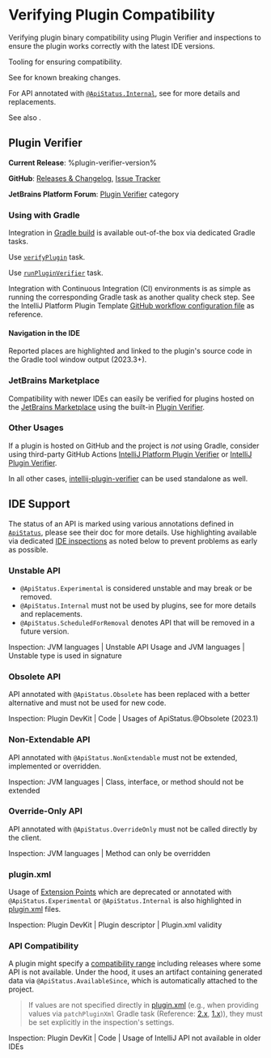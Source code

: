 <!-- Copyright 2000-2025 JetBrains s.r.o. and contributors. Use of this source code is governed by the Apache 2.0 license. -->

# Verifying Plugin Compatibility

<web-summary>
Verifying plugin binary compatibility using Plugin Verifier and inspections to ensure the plugin works correctly with the latest IDE versions.
</web-summary>

<link-summary>Tooling for ensuring compatibility.</link-summary>

See [](api_changes_list.md) for known breaking changes.

For API annotated with [`@ApiStatus.Internal`](%gh-java-annotations%/common/src/main/java/org/jetbrains/annotations/ApiStatus.java), see [](api_internal.md) for more details and replacements.

See also [](build_number_ranges.md#multipleIDEVersions).

## Plugin Verifier

<tldr id="tldr">

**Current Release**: %plugin-verifier-version%

**GitHub**: [Releases & Changelog](https://github.com/JetBrains/intellij-plugin-verifier/releases), [Issue Tracker](https://youtrack.jetbrains.com/issues/MP?q=%23%7BPlugin%20Verifier%7D%20)

**JetBrains Platform Forum**: [Plugin Verifier](https://platform.jetbrains.com/c/intellij-platform/plugin-verifier/7) category

</tldr>

### Using with Gradle

Integration in [Gradle build](creating_plugin_project.md) is available out-of-the box via dedicated Gradle tasks.

<tabs>
<tab title="IntelliJ Platform Gradle Plugin (2.x)">

Use [`verifyPlugin`](tools_intellij_platform_gradle_plugin_tasks.md#verifyPlugin) task.

</tab>
<tab title="Gradle IntelliJ Plugin (1.x)">

Use [`runPluginVerifier`](tools_gradle_intellij_plugin.md#tasks-runpluginverifier) task.

</tab>
</tabs>

Integration with Continuous Integration (CI) environments is as simple as running the corresponding Gradle task as another quality check step.
See the IntelliJ Platform Plugin Template [GitHub workflow configuration file](https://github.com/JetBrains/intellij-platform-plugin-template/blob/main/.github/workflows/build.yml) as reference.

#### Navigation in the IDE

Reported places are highlighted and linked to the plugin's source code in the <control>Gradle</control> tool window output (2023.3+).

### JetBrains Marketplace

Compatibility with newer IDEs can easily be verified for plugins hosted on the [JetBrains Marketplace](https://plugins.jetbrains.com) using the built-in [Plugin Verifier](https://blog.jetbrains.com/platform/2018/07/plugins-repository-now-integrates-with-the-plugin-verification-tool/).

### Other Usages

If a plugin is hosted on GitHub and the project is _not_ using Gradle, consider using third-party GitHub Actions [IntelliJ Platform Plugin Verifier](https://github.com/marketplace/actions/intellij-platform-plugin-verifier) or [IntelliJ Plugin Verifier](https://github.com/marketplace/actions/intellij-plugin-verifier).

In all other cases, [intellij-plugin-verifier](https://github.com/JetBrains/intellij-plugin-verifier) can be used standalone as well.

## IDE Support

The status of an API is marked using various annotations defined in [`ApiStatus`](%gh-java-annotations%/common/src/main/java/org/jetbrains/annotations/ApiStatus.java), please see their doc for more details.
Use highlighting available via dedicated [IDE inspections](https://www.jetbrains.com/help/idea/code-inspection.html) as noted below to prevent problems as early as possible.

### Unstable API

- `@ApiStatus.Experimental` is considered unstable and may break or be removed.
- `@ApiStatus.Internal` must not be used by plugins, see [](api_internal.md) for more details and replacements.
- `@ApiStatus.ScheduledForRemoval` denotes API that will be removed in a future version.

Inspection: <control>JVM languages | Unstable API Usage</control> and <control>JVM languages | Unstable type is used in signature</control>

### Obsolete API

API annotated with `@ApiStatus.Obsolete` has been replaced with a better alternative and must not be used for new code.

Inspection: <control>Plugin DevKit | Code | Usages of ApiStatus.@Obsolete</control> (2023.1)

### Non-Extendable API

API annotated with `@ApiStatus.NonExtendable` must not be extended, implemented or overridden.

Inspection: <control>JVM languages | Class, interface, or method should not be extended</control>

### Override-Only API

API annotated with `@ApiStatus.OverrideOnly` must not be called directly by the client.

Inspection: <control>JVM languages | Method can only be overridden</control>

### plugin.xml

Usage of [Extension Points](plugin_extensions.md) which are deprecated or annotated with `@ApiStatus.Experimental` or `@ApiStatus.Internal` is also highlighted in <path>[plugin.xml](plugin_configuration_file.md)</path> files.

Inspection: <control>Plugin DevKit | Plugin descriptor | Plugin.xml validity</control>

### API Compatibility

A plugin might specify a [compatibility range](build_number_ranges.md) including releases where some API is not available.
Under the hood, it uses an artifact containing generated data via `@ApiStatus.AvailableSince`, which is automatically attached to the project.

> If values are not specified directly in [<path>plugin.xml</path>](plugin_configuration_file.md) (e.g., when providing values via `patchPluginXml` Gradle task (Reference: [2.x](tools_intellij_platform_gradle_plugin_tasks.md#patchPluginXml), [1.x](tools_gradle_intellij_plugin.md#tasks-patchpluginxml))), they must be set explicitly in the inspection's settings.

Inspection: <control>Plugin DevKit | Code | Usage of IntelliJ API not available in older IDEs</control>
